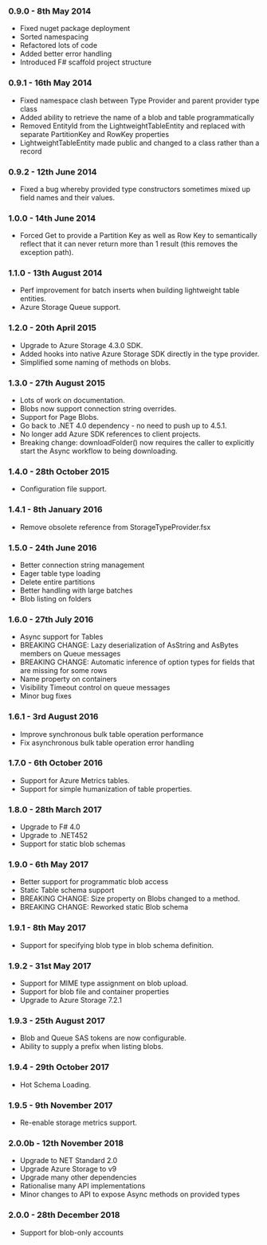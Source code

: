 ### 0.9.0 - 8th May 2014
* Fixed nuget package deployment
* Sorted namespacing
* Refactored lots of code
* Added better error handling
* Introduced F# scaffold project structure

### 0.9.1 - 16th May 2014
* Fixed namespace clash between Type Provider and parent provider type class
* Added ability to retrieve the name of a blob and table programmatically
* Removed EntityId from the LightweightTableEntity and replaced with separate PartitionKey and RowKey properties
* LightweightTableEntity made public and changed to a class rather than a record

### 0.9.2 - 12th June 2014
* Fixed a bug whereby provided type constructors sometimes mixed up field names and their values.

### 1.0.0 - 14th June 2014
* Forced Get to provide a Partition Key as well as Row Key to semantically reflect that it can never return more than 1 result (this removes the exception path).

### 1.1.0 - 13th August 2014
* Perf improvement for batch inserts when building lightweight table entities.
* Azure Storage Queue support.

### 1.2.0 - 20th April 2015
* Upgrade to Azure Storage 4.3.0 SDK.
* Added hooks into native Azure Storage SDK directly in the type provider.
* Simplified some naming of methods on blobs.

### 1.3.0 - 27th August 2015
* Lots of work on documentation.
* Blobs now support connection string overrides.
* Support for Page Blobs.
* Go back to .NET 4.0 dependency - no need to push up to 4.5.1.
* No longer add Azure SDK references to client projects.
* Breaking change: downloadFolder() now requires the caller to explicitly start the Async workflow to being downloading.

### 1.4.0 - 28th October 2015
* Configuration file support.

### 1.4.1 - 8th January 2016
* Remove obsolete reference from StorageTypeProvider.fsx

### 1.5.0 - 24th June 2016
* Better connection string management
* Eager table type loading
* Delete entire partitions
* Better handling with large batches
* Blob listing on folders

### 1.6.0 - 27th July 2016
* Async support for Tables
* BREAKING CHANGE: Lazy deserialization of AsString and AsBytes members on Queue messages
* BREAKING CHANGE: Automatic inference of option types for fields that are missing for some rows
* Name property on containers
* Visibility Timeout control on queue messages
* Minor bug fixes

### 1.6.1 - 3rd August 2016
* Improve synchronous bulk table operation performance
* Fix asynchronous bulk table operation error handling

### 1.7.0 - 6th October 2016
* Support for Azure Metrics tables.
* Support for simple humanization of table properties.

### 1.8.0 - 28th March 2017
* Upgrade to F# 4.0
* Upgrade to .NET452
* Support for static blob schemas

### 1.9.0 - 6th May 2017
* Better support for programmatic blob access
* Static Table schema support
* BREAKING CHANGE: Size property on Blobs changed to a method.
* BREAKING CHANGE: Reworked static Blob schema

### 1.9.1 - 8th May 2017
* Support for specifying blob type in blob schema definition.

### 1.9.2 - 31st May 2017
* Support for MIME type assignment on blob upload.
* Support for blob file and container properties
* Upgrade to Azure Storage 7.2.1

### 1.9.3 - 25th August 2017
* Blob and Queue SAS tokens are now configurable.
* Ability to supply a prefix when listing blobs.

### 1.9.4 - 29th October 2017
* Hot Schema Loading.

### 1.9.5 - 9th November 2017
* Re-enable storage metrics support.

### 2.0.0b - 12th November 2018
* Upgrade to NET Standard 2.0
* Upgrade Azure Storage to v9
* Upgrade many other dependencies
* Rationalise many API implementations
* Minor changes to API to expose Async methods on provided types

### 2.0.0 - 28th December 2018
* Support for blob-only accounts